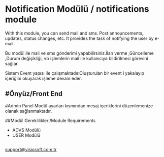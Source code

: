 # Notification Modülü / notifications module


With this module, you can send mail and sms. Post announcements, updates, status changes, etc.
It provides the task of notifying the user by e-mail.

Bu modül ile mail ve sms gönderimi yapabilirsiniz.İlan verme ,Güncelleme ,Durum değişikliği, vb işlemlerin 
mail ile kullanıcıya bildirilmesi görevini sağlar.

Sistem Event yapısı ile çalışmaktadır.Oluşturulan bir event i yakalayıp içeriğini okuyarak işleme devam eder.


#Önyüz/Front End
-

#Admin Panel
Modül ayarları kısmından mesaj içeriklerini düzenlemenize olanak sağlanmaktadır.


##Modül Gereklilikleri/Module Requirements
- ADVS Modülü
- USER Modülü

##
support@visiosoft.com.tr